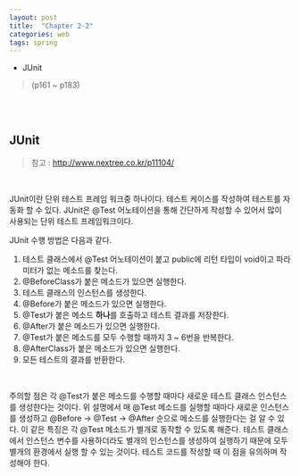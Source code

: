 ```yaml
---
layout: post
title:  "Chapter 2-2"
categories: web
tags: spring
---
```



-  JUnit

> (p161 ~ p183)

<br>

<br>

## JUnit

>  참고 : http://www.nextree.co.kr/p11104/

<br>

JUnit이란 단위 테스트 프레임 워크중 하나이다. 테스트 케이스를 작성하여 테스트를 자동화 할 수 있다.
JUnit은 @Test 어노테이션을 통해 간단하게 작성할 수 있어서 많이 사용되는 단위 테스트 프레임워크이다.

JUnit 수행 방법은 다음과 같다.

1. 테스트 클래스에서 @Test 어노테이션이 붙고 public에 리턴 타입이 void이고 파라미터가 없는 메소드를 찾는다.
2. @BeforeClass가 붙은 메소드가 있으면 실행한다.
3. 테스트 클래스의 인스턴스를 생성한다.
4. @Before가 붙은 메소드가 있으면 실행한다.
5. @Test가 붙은 메소드 **하나**를 호출하고 테스트 결과를 저장한다.
6. @After가 붙은 메소드가 있으면 실행한다.
7. @Test가 붙은 메소드를 모두 수행할 때까지 3 ~ 6번을 반복한다.
8. @AfterClass가 붙은 메소드가 있으면 실행한다.
9. 모든 테스트의 결과를 반환한다.

<br>

주의할 점은 각 @Test가 붙은 메소드를 수행할 때마다 새로운 테스트 클래스 인스턴스를 생성한다는 것이다. 위 설명에서 매 @Test 메소드를 실행할 때마다 새로운 인스턴스를 생성하고 @Before -> @Test -> @After 순으로 메소드를 실행한다는 걸 알 수 있다.
이 같은 특징은 각 @Test 메소드가 별개로 동작할 수 있도록 해준다. 테스트 클래스에서 인스턴스 변수를 사용하더라도 별개의 인스턴스를 생성하여 실행하기 때문에 모두 별개의 환경에서 실행 할 수 있는 것이다. 테스트 코드를 작성할 때 이 점을 유의하며 작성해야 한다.

